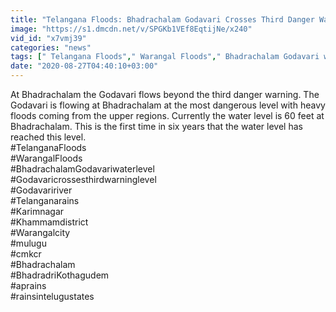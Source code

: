 ```yaml
---
title: "Telangana Floods: Bhadrachalam Godavari Crosses Third Danger Warning Oneindia Telugu"
image: "https://s1.dmcdn.net/v/SPGKb1VEf8EqtijNe/x240"
vid_id: "x7vmj39"
categories: "news"
tags: [" Telangana Floods"," Warangal Floods"," Bhadrachalam Godavari water level"]
date: "2020-08-27T04:40:10+03:00"
---
```

At Bhadrachalam the Godavari flows beyond the third danger warning. The Godavari is flowing at Bhadrachalam at the most dangerous level with heavy floods coming from the upper regions. Currently the water level is 60 feet at Bhadrachalam. This is the first time in six years that the water level has reached this level.  <br>#TelanganaFloods  <br>#WarangalFloods  <br>#BhadrachalamGodavariwaterlevel  <br>#Godavaricrossesthirdwarninglevel  <br>#Godavaririver  <br>#Telanganarains  <br>#Karimnagar   <br>#Khammamdistrict  <br>#Warangalcity  <br>#mulugu  <br>#cmkcr  <br>#Bhadrachalam  <br>#BhadradriKothagudem  <br>#aprains  <br>#rainsintelugustates  <br>
